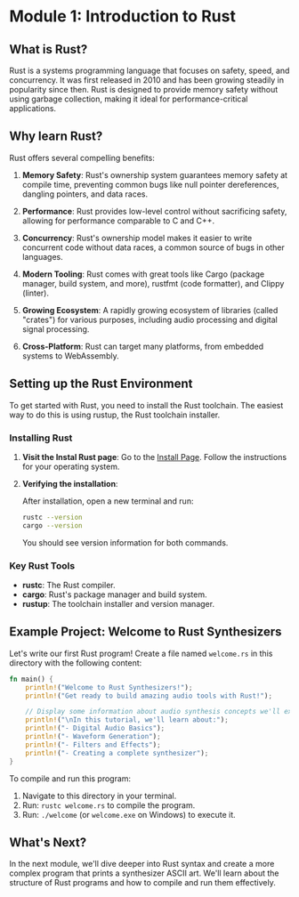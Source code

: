 # Module 1: Introduction to Rust

## What is Rust?

Rust is a systems programming language that focuses on safety, speed, and concurrency. It was first released in 2010 and has been growing steadily in popularity since then. Rust is designed to provide memory safety without using garbage collection, making it ideal for performance-critical applications.

## Why learn Rust?

Rust offers several compelling benefits:

1. **Memory Safety**: Rust's ownership system guarantees memory safety at compile time, preventing common bugs like null pointer dereferences, dangling pointers, and data races.

2. **Performance**: Rust provides low-level control without sacrificing safety, allowing for performance comparable to C and C++.

3. **Concurrency**: Rust's ownership model makes it easier to write concurrent code without data races, a common source of bugs in other languages.

4. **Modern Tooling**: Rust comes with great tools like Cargo (package manager, build system, and more), rustfmt (code formatter), and Clippy (linter).

5. **Growing Ecosystem**: A rapidly growing ecosystem of libraries (called "crates") for various purposes, including audio processing and digital signal processing.

6. **Cross-Platform**: Rust can target many platforms, from embedded systems to WebAssembly.

## Setting up the Rust Environment

To get started with Rust, you need to install the Rust toolchain. The easiest way to do this is using rustup, the Rust toolchain installer.

### Installing Rust

1. **Visit the Instal Rust page**:
   Go to the [Install Page](https://www.rust-lang.org/tools/install). Follow the instructions for your operating system.

2. **Verifying the installation**:

    After installation, open a new terminal and run:

    ```bash
    rustc --version
    cargo --version
    ```

    You should see version information for both commands.

### Key Rust Tools

-   **rustc**: The Rust compiler.
-   **cargo**: Rust's package manager and build system.
-   **rustup**: The toolchain installer and version manager.

## Example Project: Welcome to Rust Synthesizers

Let's write our first Rust program! Create a file named `welcome.rs` in this directory with the following content:

```rust
fn main() {
    println!("Welcome to Rust Synthesizers!");
    println!("Get ready to build amazing audio tools with Rust!");

    // Display some information about audio synthesis concepts we'll explore
    println!("\nIn this tutorial, we'll learn about:");
    println!("- Digital Audio Basics");
    println!("- Waveform Generation");
    println!("- Filters and Effects");
    println!("- Creating a complete synthesizer");
}
```

To compile and run this program:

1. Navigate to this directory in your terminal.
2. Run: `rustc welcome.rs` to compile the program.
3. Run: `./welcome` (or `welcome.exe` on Windows) to execute it.

## What's Next?

In the next module, we'll dive deeper into Rust syntax and create a more complex program that prints a synthesizer ASCII art. We'll learn about the structure of Rust programs and how to compile and run them effectively.
